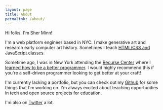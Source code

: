 ```yaml
---
layout: page
title: About
permalink: /about/
---
```


Hi folks. I'm Sher Minn!

I'm a web platform engineer based in NYC. I make generative art and research early computer art history. Sometimes I teach [HTML/CSS and JavaScript classes](http://codeequality.org/2014/06/16/introduction-to-htmlcss.html).

Sometime ago, I was in New York attending the [Recurse Center](http://recurse.com) where I [learned how to be a better programmer](http://piratefsh.github.io/projects/experience/2016/04/16/my-recurse-center-experience.html). I would highly recommend this if you're a self-driven programmer looking to get better at your craft!

I'm currently lacking a portfolio, but you can check out my [Github](http://github.com/piratefsh) for some things that I'm working on. I'm always excited about teaching opportunities in tech and open source projects for education.

I'm also on [Twitter](http://twitter.com/piratefsh) a lot.